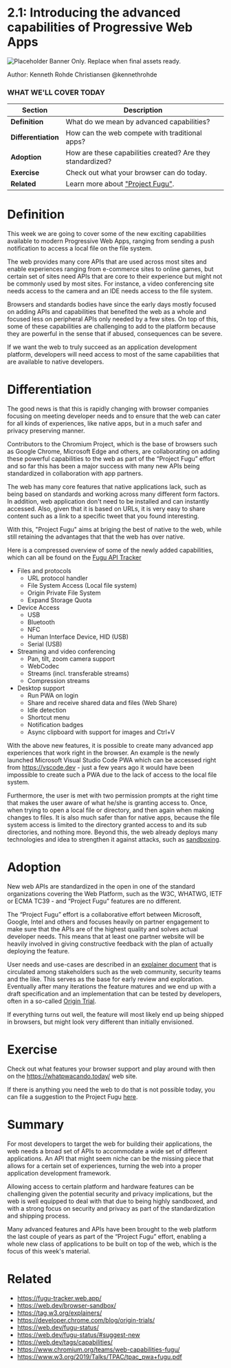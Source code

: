 # 2.1: Introducing the advanced capabilities of Progressive Web Apps

![Placeholder Banner Only. Replace when final assets ready.](_media/week2-placeholder.jpg)

Author: Kenneth Rohde Christiansen @kennethrohde

### WHAT WE'LL COVER TODAY

| Section | Description |
| ------- | ----------- |
| **Definition** | What do we mean by advanced capabilities? |
| **Differentiation** | How can the web compete with traditional apps? |
| **Adoption** | How are these capabilities created? Are they standardized? |
| **Exercise** | Check out what your browser can do today. |
| **Related** | Learn more about ["Project Fugu"](https://fugu-tracker.web.app/). |

Definition
===

This week we are going to cover some of the new exciting capabilities available to modern Progressive Web Apps, ranging from sending a push notification to access a local file on the file system.

The web provides many core APIs that are used across most sites and enable experiences ranging from e-commerce sites to online games, but certain set of sites need APIs that are core to their experience but might not be commonly used by most sites. For instance, a video conferencing site needs access to the camera and an IDE needs access to the file system.

Browsers and standards bodies have since the early days mostly focused on adding APIs and capabilities that benefited the web as a whole and focused less on peripheral APIs only needed by a few sites. On top of this, some of these capabilities are challenging to add to the platform because they are powerful in the sense that if abused, consequences can be severe.

If we want the web to truly succeed as an application development platform, developers will need access to most of the same capabilities that are available to native developers.

Differentiation
===

The good news is that this is rapidly changing with browser companies focusing on meeting developer needs and to ensure that the web can cater for all kinds of experiences, like native apps, but in a much safer and privacy preserving manner.

Contributors to the Chromium Project, which is the base of browsers such as Google Chrome, Microsoft Edge and others, are collaborating on adding these powerful capabilities to the web as part of the “Project Fugu” effort and so far this has been a major success with many new APIs being standardized in collaboration with app partners.

The web has many core features that native applications lack, such as being based on standards and working across many different form factors. In addition, web application don't need to be installed and can instantly accessed. Also, given that it is based on URLs, it is very easy to share content such as a link to a specific tweet that you found interesting.

With this, "Project Fugu" aims at briging the best of native to the web, while still retaining the advantages that that the web has over native.

Here is a compressed overview of some of the newly added capabilities, which can all be found on the [Fugu API Tracker](https://fugu-tracker.web.app/)

* Files and protocols
  * URL protocol handler
  * File System Access (Local file system)
  * Origin Private File System
  * Expand Storage Quota
* Device Access
  * USB
  * Bluetooth
  * NFC
  * Human Interface Device, HID (USB)
  * Serial (USB)
* Streaming and video conferencing
  * Pan, tilt, zoom camera support
  * WebCodec
  * Streams (incl. transferable streams)
  * Compression streams
* Desktop support
  * Run PWA on login
  * Share and receive shared data and files (Web Share)
  * Idle detection
  * Shortcut menu
  * Notification badges
  * Async clipboard with support for images and Ctrl+V

With the above new features, it is possible to create many advanced app experiences that work right in the browser. An example is the newly launched Microsoft Visual Studio Code PWA which can be accessed right from https://vscode.dev - just a few years ago it would have been impossible to create such a PWA due to the lack of access to the local file system.

Furthermore, the user is met with two permission prompts at the right time that makes the user aware of what he/she is granting access to. Once, when trying to open a local file or directory, and then again when making changes to files. It is also much safer than for native apps, because the file system access is limited to the directory granted access to and its sub directories, and nothing more. Beyond this, the web already deploys many technologies and idea to strengthen it against attacks, such as [sandboxing](https://web.dev/browser-sandbox/).

Adoption
===
New web APIs are standardized in the open in one of the standard organizations covering the Web Platform, such as the W3C, WHATWG, IETF or ECMA TC39 - and “Project Fugu” features are no different.

The “Project Fugu” effort is a collaborative effort between Microsoft, Google, Intel and others and focuses heavily on partner engagement to make sure that the APIs are of the highest quality and solves actual developer needs. This means that at least one partner website will be heavily involved in giving constructive feedback with the plan of actually deploying the feature.

User needs and use-cases are described in an [explainer document](https://tag.w3.org/explainers/) that is circulated among stakeholders such as the web community, security teams and the like. This serves as the base for early review and exploration. Eventually after many iterations the feature matures and we end up with a draft specification and an implementation that can be tested by developers, often in a so-called [Origin Trial](https://developer.chrome.com/blog/origin-trials/).

If everything turns out well, the feature will most likely end up being shipped in browsers, but might look very different than initially envisioned.

Exercise
===
Check out what features your browser support and play around with then on the https://whatpwacando.today/ web site.

If there is anything you need the web to do that is not possible today, you can file a suggestion to the Project Fugu [here](https://web.dev/fugu-status/#suggest-new).

Summary
===

For most developers to target the web for building their applications, the web needs a broad set of APIs to accommodate a wide set of different applications. An API that might seem niche can be the missing piece that allows for a certain set of experiences, turning the web into a proper application development framework.

Allowing access to certain platform and hardware features can be challenging given the potential security and privacy implications, but the web is well equipped to deal with that due to being highly sandboxed, and with a strong focus on security and privacy as part of the standardization and shipping process.

Many advanced features and APIs have been brought to the web platform the last couple of years as part of the “Project Fugu” effort, enabling a whole new class of applications to be built on top of the web, which is the focus of this week's material.

Related
===
- https://fugu-tracker.web.app/
- https://web.dev/browser-sandbox/
- https://tag.w3.org/explainers/
- https://developer.chrome.com/blog/origin-trials/
- https://web.dev/fugu-status/
- https://web.dev/fugu-status/#suggest-new
- https://web.dev/tags/capabilities/
- https://www.chromium.org/teams/web-capabilities-fugu/
- https://www.w3.org/2019/Talks/TPAC/tpac_pwa+fugu.pdf